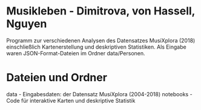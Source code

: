 # Musikleben - Dimitrova, von Hassell, Nguyen
Programm zur verschiedenen Analysen des Datensatzes MusiXplora (2018) einschließlich Kartenerstellung und deskriptiven Statistiken. Als Eingabe waren JSON-Format-Dateien im Ordner data/Personen.  

# Dateien und Ordner
data -  Eingabesdaten: der Datensatz MusiXplora (2004-2018)
notebooks - Code für interaktive Karten und deskriptive Statistik

